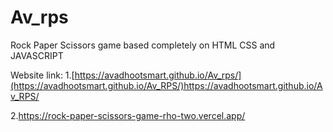 # Av_rps
Rock Paper Scissors game based completely on HTML CSS and JAVASCRIPT


Website link:
1.[https://avadhootsmart.github.io/Av_rps/](https://avadhootsmart.github.io/Av_RPS/)https://avadhootsmart.github.io/Av_RPS/

2.https://rock-paper-scissors-game-rho-two.vercel.app/
